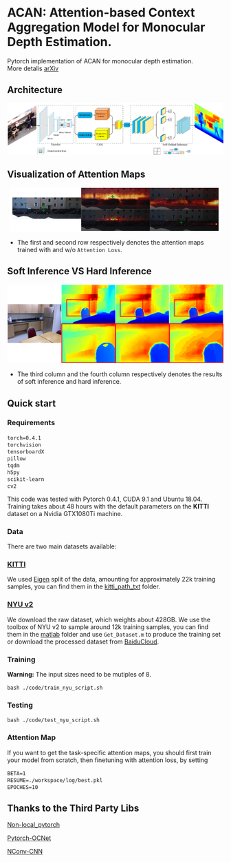 # ACAN: Attention-based Context Aggregation Model for Monocular Depth Estimation.

Pytorch implementation of ACAN for monocular depth estimation.</br>
More detalis [arXiv](https://arxiv.org/abs/1901.10137) </br>

## Architecture
<p align="center">
    <img src="/images/architecture.png"></br>
</p>

## Visualization of Attention Maps

<p align="center">
    <img src="/images/kitti_att.png"></br>
</p>

* The first and second row respectively denotes the attention maps trained with and w/o `Attention Loss`. </br>

## Soft Inference VS Hard Inference

<p align="center">
    <img src="/images/soft_vs_hard2.png"></br>
</p>

* The third column and the fourth column respectively denotes the results of soft inference and hard inference. </br>
## Quick start

### Requirements
~~~~
torch=0.4.1
torchvision
tensorboardX
pillow
tqdm
h5py
scikit-learn
cv2
~~~~
This code was tested with Pytorch 0.4.1, CUDA 9.1 and Ubuntu 18.04.  
Training takes about 48 hours with the default parameters on the **KITTI** dataset on a Nvidia GTX1080Ti machine.  </br>

### Data
There are two main datasets available: 
### [KITTI](http://www.cvlibs.net/datasets/kitti/raw_data.php)
We used [Eigen](https://cs.nyu.edu/~deigen/depth/) split of the data, amounting for approximately 22k training samples, you can find them in the [kitti_path_txt](./kitti_path_txt) folder.  

### [NYU v2](https://cs.nyu.edu/~silberman/datasets/nyu_depth_v2.html)
We download the raw dataset, which weights about 428GB. We use the toolbox of NYU v2 to sample around 12k training samples, you can find them in the [matlab](code/matlab) folder and use `Get_Dataset.m` to produce the training set or download the processed dataset from [BaiduCloud](https://pan.baidu.com/s/1svDzuEruxIr5kEIPMmJKVg).

### Training

**Warning:** The input sizes need to be mutiples of 8. 

```shell
bash ./code/train_nyu_script.sh
```

### Testing  
```shell
bash ./code/test_nyu_script.sh
```

### Attention Map
If you want to get the task-specific attention maps, you should first train your model from scratch, then finetuning with attention loss, by setting
~~~~
BETA=1
RESUME=./workspace/log/best.pkl
EPOCHES=10
~~~~

## Thanks to the Third Party Libs
[Non-local_pytorch](https://github.com/AlexHex7/Non-local_pytorch)

[Pytorch-OCNet](https://github.com/PkuRainBow/OCNet.pytorch)

[NConv-CNN](https://github.com/abdo-eldesokey/nconv-nyu)


